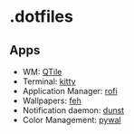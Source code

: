 # .dotfiles

## Apps
- WM: [QTile](https://qtile.org/)  
- Terminal: [kitty](https://sw.kovidgoyal.net/kitty/)  
- Application Manager: [rofi](https://github.com/davatorium/rofi)  
- Wallpapers: [feh](https://wiki.archlinux.org/title/Feh)  
- Notification daemon: [dunst](https://wiki.archlinux.org/title/Dunst)  
- Color Management: [pywal](https://github.com/dylanaraps/pywal)  